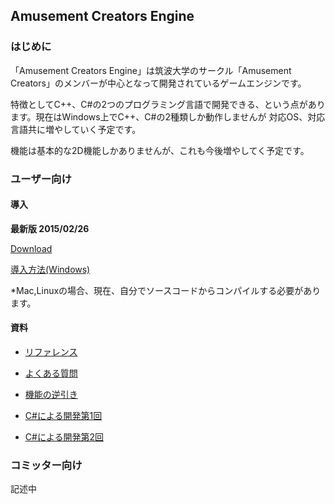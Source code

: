 ﻿## Amusement Creators Engine

### はじめに
「Amusement Creators Engine」は筑波大学のサークル「Amusement Creators」のメンバーが中心となって開発されているゲームエンジンです。

特徴としてC++、C#の2つのプログラミング言語で開発できる、という点があります。現在はWindows上でC++、C#の2種類しか動作しませんが
対応OS、対応言語共に増やしていく予定です。

機能は基本的な2D機能しかありませんが、これも今後増やしてく予定です。

### ユーザー向け

#### 導入

**最新版 2015/02/26**

[Download](https://drive.google.com/folderview?id=0B1gZCvEfcQAiMjhaU1VZOVRTUWM&usp=sharing)

[導入方法(Windows)](./HowToIntroduce/Windows.md)

*Mac,Linuxの場合、現在、自分でソースコードからコンパイルする必要があります。

#### 資料

* [リファレンス](./Reference/Main.md)
* [よくある質問](./FAQ.md)
* [機能の逆引き](./ReverseDictionary.md)


* [C#による開発第1回](./Manual/CSharp/01_intro.md)
* [C#による開発第2回](./Manual/CSharp/02_movingball1.md)

### コミッター向け

記述中

